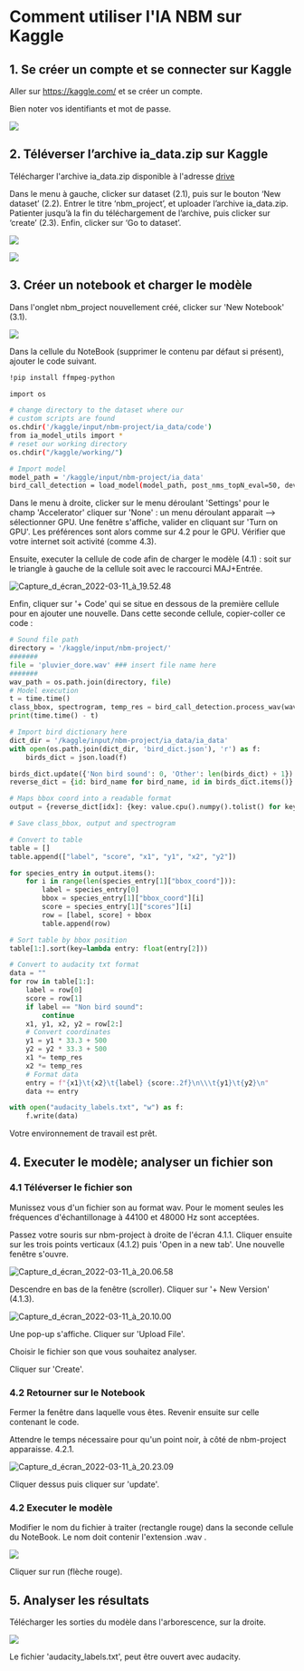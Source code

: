 # Comment utiliser l'IA NBM sur Kaggle

## 1. Se créer un compte et se connecter sur Kaggle

Aller sur https://kaggle.com/ et se créer un compte.

Bien noter vos identifiants et mot de passe.

![](./000_kaggle_login.png)

## 2. Téléverser l’archive ia_data.zip sur Kaggle

Télécharger l'archive ia\_data.zip disponible à l'adresse [drive](https://drive.google.com/drive/folders/15k_wi3ci1QbVysdBDAmXE_ZGj4NnXmk1?usp=sharing)

Dans le menu à gauche, clicker sur dataset (2.1), puis sur le bouton ‘New dataset’ (2.2).
Entrer le titre ‘nbm_project’, et uploader l’archive ia_data.zip.
Patienter jusqu’à la fin du téléchargement de l’archive, puis clicker sur ‘create’ (2.3).
Enfin, clicker sur ‘Go to dataset’.

![](./002_create_new_dataset_button.png)

![](./003_upload_dataset.png)

## 3. Créer un notebook et charger le modèle

Dans l'onglet nbm_project nouvellement créé, clicker sur 'New Notebook' (3.1).

![](./004_create_new_notebook.png)

Dans la cellule du NoteBook (supprimer le contenu par défaut si présent), ajouter le code suivant.

```bash
!pip install ffmpeg-python

import os

# change directory to the dataset where our
# custom scripts are found
os.chdir('/kaggle/input/nbm-project/ia_data/code')
from ia_model_utils import *
# reset our working directory
os.chdir("/kaggle/working/")

# Import model
model_path = '/kaggle/input/nbm-project/ia_data'
bird_call_detection = load_model(model_path, post_nms_topN_eval=50, device='cuda')
```

Dans le menu à droite, clicker sur le menu déroulant 'Settings' pour le champ 'Accelerator' cliquer sur 'None' : un menu déroulant apparait --> sélectionner GPU. Une fenêtre s'affiche, valider en cliquant sur 'Turn on GPU'. Les préférences sont alors comme sur 4.2 pour le GPU. Vérifier que votre internet soit activité (comme 4.3).

Ensuite, executer la cellule de code afin de charger le modèle (4.1) : soit sur le triangle à gauche de la cellule soit avec le raccourci MAJ+Entrée. 

![Capture_d_écran_2022-03-11_à_19.52.48](/uploads/a4924d0e4b9974546a34960dce1e7307/Capture_d_écran_2022-03-11_à_19.52.48.png)

Enfin, cliquer sur '+ Code' qui se situe en dessous de la première cellule pour en ajouter une nouvelle. Dans cette seconde cellule, copier-coller ce code : 

```python
# Sound file path
directory = '/kaggle/input/nbm-project/'
#######
file = 'pluvier_dore.wav' ### insert file name here
#######
wav_path = os.path.join(directory, file)
# Model execution
t = time.time()
class_bbox, spectrogram, temp_res = bird_call_detection.process_wav(wav_path, min_score=0.5)
print(time.time() - t)

# Import bird dictionary here
dict_dir = '/kaggle/input/nbm-project/ia_data/ia_data'
with open(os.path.join(dict_dir, 'bird_dict.json'), 'r') as f:
    birds_dict = json.load(f)

birds_dict.update({'Non bird sound': 0, 'Other': len(birds_dict) + 1})
reverse_dict = {id: bird_name for bird_name, id in birds_dict.items()}

# Maps bbox coord into a readable format
output = {reverse_dict[idx]: {key: value.cpu().numpy().tolist() for key, value in class_bbox[str(idx)].items()} for idx in range(len(reverse_dict)) if len(class_bbox[str(idx)]['bbox_coord']) > 0}

# Save class_bbox, output and spectrogram

# Convert to table
table = []
table.append(["label", "score", "x1", "y1", "x2", "y2"])

for species_entry in output.items():
    for i in range(len(species_entry[1]["bbox_coord"])):
        label = species_entry[0]
        bbox = species_entry[1]["bbox_coord"][i]
        score = species_entry[1]["scores"][i]
        row = [label, score] + bbox
        table.append(row)

# Sort table by bbox position
table[1:].sort(key=lambda entry: float(entry[2]))

# Convert to audacity txt format
data = ""
for row in table[1:]:
    label = row[0]
    score = row[1]
    if label == "Non bird sound":
        continue
    x1, y1, x2, y2 = row[2:]
    # Convert coordinates
    y1 = y1 * 33.3 + 500
    y2 = y2 * 33.3 + 500
    x1 *= temp_res
    x2 *= temp_res
    # Format data
    entry = f"{x1}\t{x2}\t{label} {score:.2f}\n\\\t{y1}\t{y2}\n"
    data += entry

with open("audacity_labels.txt", "w") as f:
    f.write(data)
```

Votre environnement de travail est prêt.

## 4. Executer le modèle; analyser un fichier son

### 4.1 Téléverser le fichier son

Munissez vous d'un fichier son au format wav. Pour le moment seules les fréquences d'échantillonage à 44100 et 48000 Hz sont acceptées. 

Passez votre souris sur nbm-project à droite de l'écran 4.1.1. 
Cliquer ensuite sur les trois points verticaux (4.1.2) puis 'Open in a new tab'. 
Une nouvelle fenêtre s'ouvre.

![Capture_d_écran_2022-03-11_à_20.06.58](/uploads/def74278895c333026927061a996190d/Capture_d_écran_2022-03-11_à_20.06.58.png)

Descendre en bas de la fenêtre (scroller). 
Cliquer sur '+ New Version' (4.1.3).

![Capture_d_écran_2022-03-11_à_20.10.00](/uploads/37de3f68b993ad31ac776098b7792044/Capture_d_écran_2022-03-11_à_20.10.00.png)

Une pop-up s'affiche. Cliquer sur 'Upload File'. 

Choisir le fichier son que vous souhaitez analyser.

Cliquer sur 'Create'. 

### 4.2 Retourner sur le Notebook

Fermer la fenêtre dans laquelle vous êtes. 
Revenir ensuite sur celle contenant le code. 

Attendre le temps nécessaire pour qu'un point noir, à côté de nbm-project apparaisse. 4.2.1.

![Capture_d_écran_2022-03-11_à_20.23.09](/uploads/f957d53dd02984aea4230d2622e6ec2b/Capture_d_écran_2022-03-11_à_20.23.09.png)

Cliquer dessus puis cliquer sur 'update'. 

### 4.2 Executer le modèle

Modifier le nom du fichier à traiter (rectangle rouge) dans la seconde cellule du NoteBook. 
Le nom doit contenir l'extension .wav . 

![](./006_run_modele.png)

Cliquer sur run (flèche rouge).

## 5. Analyser les résultats

Télécharger les sorties du modèle dans l'arborescence, sur la droite.

![](./007_get_output_labels_audacity.png)

Le fichier 'audacity_labels.txt', peut être ouvert avec audacity.
